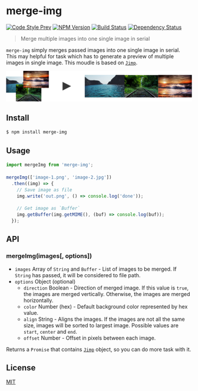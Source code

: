 # merge-img

[![Code Style Prev](https://img.shields.io/badge/code%20style-prev-32c8fc.svg?style=flat-square)](https://github.com/preco21/eslint-config-prev)
[![NPM Version](https://img.shields.io/npm/v/merge-img.svg?style=flat-square)](https://www.npmjs.com/package/merge-img)
[![Build Status](https://img.shields.io/travis/preco21/merge-img/master.svg?style=flat-square)](https://travis-ci.org/preco21/merge-img)
[![Dependency Status](https://dependencyci.com/github/preco21/merge-img/badge?style=flat-square)](https://dependencyci.com/github/preco21/merge-img)

> Merge multiple images into one single image in serial

`merge-img` simply merges passed images into one single image in serial. This may helpful for task which has to generate a preview of multiple images in single image. This moudle is based on [`Jimp`][jimp].

![figure](media/figure.png)

## Install

```bash
$ npm install merge-img
```

## Usage

```javascript
import mergeImg from 'merge-img';

mergeImg(['image-1.png', 'image-2.jpg'])
  .then((img) => {
    // Save image as file
    img.write('out.png', () => console.log('done'));

    // Get image as `Buffer`
    img.getBuffer(img.getMIME(), (buf) => console.log(buf));
  });
```

## API

### mergeImg(images[, options])

* `images` Array of `String` and `Buffer` - List of images to be merged. If `String` has passed, it will be considered to file path.
* `options` Object (optional)
  * `direction` Boolean - Direction of merged image. If this value is `true`, the images are merged vertically. Otherwise, the images are merged horizontally.
  * `color` Number (hex) - Default background color represented by hex value.
  * `align` String - Aligns the images. If the images are not all the same size, images will be sorted to largest image. Possible values are `start`, `center` and `end`.
  * `offset` Number - Offset in pixels between each image.

Returns a `Promise` that contains [`Jimp`][jimp] object, so you can do more task with it.

## License

[MIT](https://preco.mit-license.org/)

[jimp]: https://github.com/oliver-moran/jimp#writing-to-files-and-buffers
